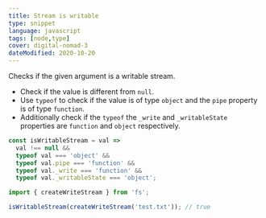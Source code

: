 ```yaml
---
title: Stream is writable
type: snippet
language: javascript
tags: [node,type]
cover: digital-nomad-3
dateModified: 2020-10-20
---
```


Checks if the given argument is a writable stream.

- Check if the value is different from `null`.
- Use `typeof` to check if the value is of type `object` and the `pipe` property is of type `function`.
- Additionally check if the `typeof` the `_write` and `_writableState` properties are `function` and `object` respectively.

```js
const isWritableStream = val =>
  val !== null &&
  typeof val === 'object' &&
  typeof val.pipe === 'function' &&
  typeof val._write === 'function' &&
  typeof val._writableState === 'object';

import { createWriteStream } from 'fs';

isWritableStream(createWriteStream('test.txt')); // true
```
